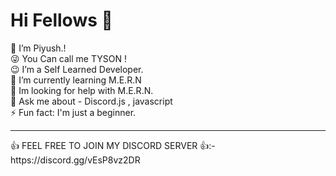 <h1> Hi Fellows 👋 </h1>
🔭 I’m Piyush.!<br>
😜 You Can call me TYSON !<br>
😉 I’m a Self Learned Developer. <br>
🌱 I’m currently learning M.E.R.N<br>
🤔 Im looking for help with M.E.R.N.<br>
💬 Ask me about - Discord.js , javascript<br>
⚡ Fun fact: I'm just a beginner.<br>
<hr>
👍 FEEL FREE TO JOIN MY DISCORD SERVER 👍:- <br>
https://discord.gg/vEsP8vz2DR


